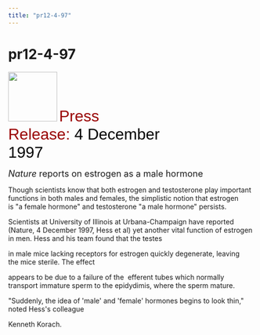 ```yaml
---
title: "pr12-4-97"
---
```


# pr12-4-97

  
<IMG SRC="/img/logo100.gif" HEIGHT="101" WIDTH="100" /> <FONT FACE="Arial,Helvetica"><FONT SIZE="+3"><FONT COLOR="#990000">Press<br />Release: </FONT><FONT COLOR="#000000">4 December</FONT><FONT COLOR="#990000"><br /></FONT><FONT COLOR="#000000">1997</FONT></FONT></FONT>  
  


<FONT SIZE="+1"><I>Nature</I> reports on estrogen as a male hormone</FONT>  
  


Though scientists know that both estrogen and testosterone play important  
functions in both males and females, the simplistic notion that estrogen  
is "a female hormone" and testosterone "a male hormone" persists.  
  


Scientists at University of Illinois at Urbana-Champaign have reported  
(Nature, 4 December 1997, Hess et al) yet another vital function of estrogen  
in men. Hess and his team found that the testes  
  
in male mice lacking receptors for estrogen quickly degenerate, leaving  
the mice sterile. The effect  
  
appears to be due to a failure of the&nbsp; efferent tubes which normally  
transport immature sperm to the epidydimis, where the sperm mature.  
  


"Suddenly, the idea of 'male' and 'female' hormones begins to look thin,"  
noted Hess's colleague  
  
Kenneth Korach.  
  
&nbsp;  
  
&nbsp;  
  
&nbsp;